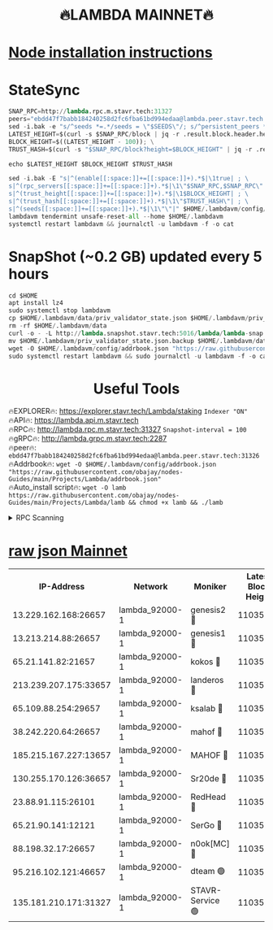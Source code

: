 <h1 align="center"> 🔥LAMBDA MAINNET🔥</h1>


[Node installation instructions](https://github.com/obajay/nodes-Guides/tree/main/Projects/Lambda)
=


# StateSync
```python
SNAP_RPC=http://lambda.rpc.m.stavr.tech:31327
peers="ebdd47f7babb184240258d2fc6fba61bd994edaa@lambda.peer.stavr.tech:31326" 
sed -i.bak -e "s/^seeds *=.*/seeds = \"$SEEDS\"/; s/^persistent_peers *=.*/persistent_peers = \"$PEERS\"/" $HOME/.lambdavm/config/config.toml
LATEST_HEIGHT=$(curl -s $SNAP_RPC/block | jq -r .result.block.header.height); \
BLOCK_HEIGHT=$((LATEST_HEIGHT - 100)); \
TRUST_HASH=$(curl -s "$SNAP_RPC/block?height=$BLOCK_HEIGHT" | jq -r .result.block_id.hash)

echo $LATEST_HEIGHT $BLOCK_HEIGHT $TRUST_HASH

sed -i.bak -E "s|^(enable[[:space:]]+=[[:space:]]+).*$|\1true| ; \
s|^(rpc_servers[[:space:]]+=[[:space:]]+).*$|\1\"$SNAP_RPC,$SNAP_RPC\"| ; \
s|^(trust_height[[:space:]]+=[[:space:]]+).*$|\1$BLOCK_HEIGHT| ; \
s|^(trust_hash[[:space:]]+=[[:space:]]+).*$|\1\"$TRUST_HASH\"| ; \
s|^(seeds[[:space:]]+=[[:space:]]+).*$|\1\"\"|" $HOME/.lambdavm/config/config.toml
lambdavm tendermint unsafe-reset-all --home $HOME/.lambdavm
systemctl restart lambdavm && journalctl -u lambdavm -f -o cat

```
# SnapShot (~0.2 GB) updated every 5 hours
```python
cd $HOME
apt install lz4
sudo systemctl stop lambdavm
cp $HOME/.lambdavm/data/priv_validator_state.json $HOME/.lambdavm/priv_validator_state.json.backup
rm -rf $HOME/.lambdavm/data
curl -o - -L http://lambda.snapshot.stavr.tech:5016/lambda/lambda-snap.tar.lz4 | lz4 -c -d - | tar -x -C $HOME/.lambdavm --strip-components 2
mv $HOME/.lambdavm/priv_validator_state.json.backup $HOME/.lambdavm/data/priv_validator_state.json
wget -O $HOME/.lambdavm/config/addrbook.json "https://raw.githubusercontent.com/obajay/nodes-Guides/main/Projects/Lambda/addrbook.json"
sudo systemctl restart lambdavm && sudo journalctl -u lambdavm -f -o cat
```
 <h1 align="center"> Useful Tools</h1>

🔥EXPLORER🔥:      https://explorer.stavr.tech/Lambda/staking	        `Indexer "ON"` \
🔥API🔥: 			 		 https://lambda.api.m.stavr.tech \
🔥RPC🔥:           http://lambda.rpc.m.stavr.tech:31327	              `Snapshot-interval = 100` \
🔥gRPC🔥:          http://lambda.grpc.m.stavr.tech:2287 \
🔥peer🔥:					 `ebdd47f7babb184240258d2fc6fba61bd994edaa@lambda.peer.stavr.tech:31326` \
🔥Addrbook🔥:    ```wget -O $HOME/.lambdavm/config/addrbook.json "https://raw.githubusercontent.com/obajay/nodes-Guides/main/Projects/Lambda/addrbook.json"``` \
🔥Auto_install script🔥: ```wget -O lamb https://raw.githubusercontent.com/obajay/nodes-Guides/main/Projects/Lambda/lamb && chmod +x lamb && ./lamb```


<details>
<summary>RPC Scanning</summary>

<h2 align="center"> We scan nodes in real time every 4 hours. And we provide the final result of RPC endpoints.
We cannot influence the operation of these nodes in any way. </h2>


```python
If Voting Power is higher than 0 --> then the Node is a validator of the network and may be subject to attack and be a potential threat to the chain.
```
```python
We marked such validators with a red symbol
```

</details>

[raw json Mainnet](https://rpc-check.lambm.stavr.tech/lambm/rpc-lambm-result.json)
=


<table><tr><th>IP-Address</th><th>Network</th><th>Moniker</th><th>Latest Block Height</th><th>Earliest Block Height</th><th>Catching Up</th><th>Tx Index</th><th>Voting Power</th><th>Scan Time</th></tr><tr><td>13.229.162.168:26657</td><td>lambda_92000-1</td><td>genesis2 🔴</td><td>11035856</td><td>1</td><td>False</td><td>on</td><td>16688940</td><td>2024-01-09T18:52:41.783781428UTC</td></tr><tr><td>13.213.214.88:26657</td><td>lambda_92000-1</td><td>genesis1 🔴</td><td>11035858</td><td>1</td><td>False</td><td>on</td><td>107835</td><td>2024-01-09T18:52:46.870332634UTC</td></tr><tr><td>65.21.141.82:21657</td><td>lambda_92000-1</td><td>kokos 🔴</td><td>11035859</td><td>7716001</td><td>False</td><td>off</td><td>546765</td><td>2024-01-09T18:52:49.324980691UTC</td></tr><tr><td>213.239.207.175:33657</td><td>lambda_92000-1</td><td>landeros 🔴</td><td>11035855</td><td>8136001</td><td>False</td><td>off</td><td>1252207</td><td>2024-01-09T18:52:35.716577538UTC</td></tr><tr><td>65.109.88.254:29657</td><td>lambda_92000-1</td><td>ksalab 🔴</td><td>11035859</td><td>8715001</td><td>False</td><td>on</td><td>507955</td><td>2024-01-09T18:52:52.446025948UTC</td></tr><tr><td>38.242.220.64:26657</td><td>lambda_92000-1</td><td>mahof 🔴</td><td>11035855</td><td>10131001</td><td>False</td><td>off</td><td>770350</td><td>2024-01-09T18:52:28.945209576UTC</td></tr><tr><td>185.215.167.227:13657</td><td>lambda_92000-1</td><td>MAHOF 🔴</td><td>11035858</td><td>10134001</td><td>False</td><td>on</td><td>2051510</td><td>2024-01-09T18:52:45.531716291UTC</td></tr><tr><td>130.255.170.126:36657</td><td>lambda_92000-1</td><td>Sr20de 🔴</td><td>11035855</td><td>10715001</td><td>False</td><td>off</td><td>674667</td><td>2024-01-09T18:52:36.344585781UTC</td></tr><tr><td>23.88.91.115:26101</td><td>lambda_92000-1</td><td>RedHead 🔴</td><td>11035855</td><td>10935855</td><td>False</td><td>off</td><td>553202</td><td>2024-01-09T18:52:35.943151437UTC</td></tr><tr><td>65.21.90.141:12121</td><td>lambda_92000-1</td><td>SerGo 🔴</td><td>11035859</td><td>10935859</td><td>False</td><td>off</td><td>10611832</td><td>2024-01-09T18:52:52.757925565UTC</td></tr><tr><td>88.198.32.17:26657</td><td>lambda_92000-1</td><td>n0ok[MC] 🔴</td><td>11035859</td><td>10935859</td><td>False</td><td>off</td><td>1578630</td><td>2024-01-09T18:52:55.865383292UTC</td></tr><tr><td>95.216.102.121:46657</td><td>lambda_92000-1</td><td>dteam 🟢</td><td>11035859</td><td>11034001</td><td>False</td><td>off</td><td>0</td><td>2024-01-09T18:52:52.119219589UTC</td></tr><tr><td>135.181.210.171:31327</td><td>lambda_92000-1</td><td>STAVR-Service 🟢</td><td>11035859</td><td>11035501</td><td>False</td><td>on</td><td>0</td><td>2024-01-09T18:52:51.789872388UTC</td></tr></table>

